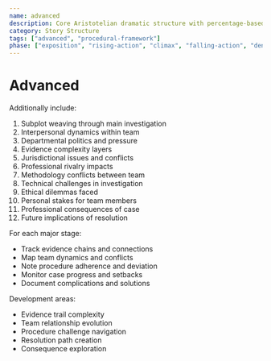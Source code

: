 ```yaml
---
name: advanced
description: Core Aristotelian dramatic structure with percentage-based story stages and character elements
category: Story Structure
tags: ["advanced", "procedural-framework"]
phase: ["exposition", "rising-action", "climax", "falling-action", "denouement"]
---
```


# Advanced

Additionally include:

1. Subplot weaving through main investigation
2. Interpersonal dynamics within team
3. Departmental politics and pressure
4. Evidence complexity layers
5. Jurisdictional issues and conflicts
6. Professional rivalry impacts
7. Methodology conflicts between team
8. Technical challenges in investigation
9. Ethical dilemmas faced
10. Personal stakes for team members
11. Professional consequences of case
12. Future implications of resolution

For each major stage:
* Track evidence chains and connections
* Map team dynamics and conflicts
* Note procedure adherence and deviation
* Monitor case progress and setbacks
* Document complications and solutions

Development areas:
* Evidence trail complexity
* Team relationship evolution
* Procedure challenge navigation
* Resolution path creation
* Consequence exploration